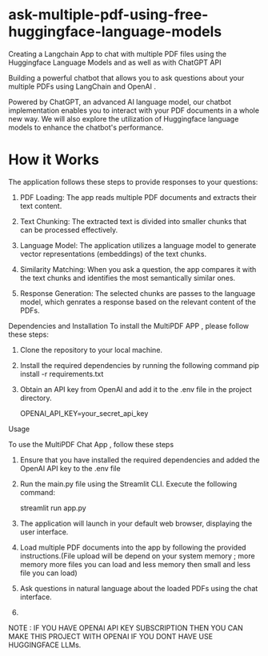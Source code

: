 # ask-multiple-pdf-using-free-huggingface-language-models

Creating a Langchain App to chat with multiple PDF files using the Huggingface Language Models and as well as with ChatGPT API 

Building a powerful chatbot that allows you to ask questions about your multiple PDFs using LangChain and OpenAI .

Powered by ChatGPT, an advanced AI language model, our chatbot implementation enables you to interact with your PDF documents in a whole new way. We will also explore the utilization of Huggingface language models to enhance the chatbot's performance.

# How it Works 
The application follows these steps to provide responses to your questions:

1. PDF Loading: The app reads multiple PDF documents and extracts their text content.

2. Text Chunking: The extracted text is divided into smaller chunks that can be processed effectively.

3. Language Model: The application utilizes a language model to generate vector representations (embeddings) of the text chunks.

4. Similarity Matching: When you ask a question, the app compares it with the text chunks and identifies the most semantically similar ones.

5. Response Generation: The selected chunks are passes to the language model, which genrates a response based on the relevant content of the PDFs.

Dependencies and Installation 
To install the MultiPDF APP , please follow these steps:

1. Clone the repository to your local machine.

2. Install the required dependencies by running the following command
   pip install -r requirements.txt

3. Obtain an API key from OpenAI and add it to the .env file in the project directory.

   OPENAI_API_KEY=your_secret_api_key

Usage 

To use the MultiPDF Chat App , follow these steps 

1. Ensure that you have installed the required dependencies and added the OpenAI API key to the .env file

2. Run the main.py file using the Streamlit CLI. Execute the following command:

   streamlit run app.py

3. The application will launch in your default web browser, displaying the user interface.

4. Load multiple PDF documents into the app by following the provided instructions.(File upload will be depend on your system memory ; more memory more files you can load and less memory then small and less file you can load)

5. Ask questions in natural language about the loaded PDFs using the chat interface.  
6. 

NOTE : IF YOU HAVE OPENAI API KEY SUBSCRIPTION THEN YOU CAN MAKE THIS PROJECT WITH OPENAI IF YOU DONT HAVE USE HUGGINGFACE LLMs.
